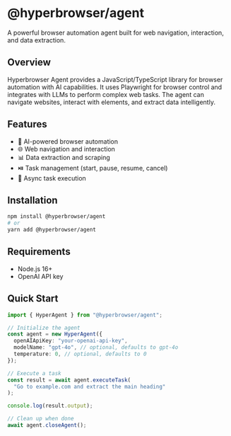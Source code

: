 # @hyperbrowser/agent

A powerful browser automation agent built for web navigation, interaction, and data extraction.

## Overview

Hyperbrowser Agent provides a JavaScript/TypeScript library for browser automation with AI capabilities. It uses Playwright for browser control and integrates with LLMs to perform complex web tasks. The agent can navigate websites, interact with elements, and extract data intelligently.

## Features

- 🤖 AI-powered browser automation
- 🌐 Web navigation and interaction
- 📊 Data extraction and scraping
- ⏯️ Task management (start, pause, resume, cancel)
- 🔄 Async task execution

## Installation

```bash
npm install @hyperbrowser/agent
# or
yarn add @hyperbrowser/agent
```

## Requirements

- Node.js 16+
- OpenAI API key

## Quick Start

```typescript
import { HyperAgent } from "@hyperbrowser/agent";

// Initialize the agent
const agent = new HyperAgent({
  openAIApiKey: "your-openai-api-key",
  modelName: "gpt-4o", // optional, defaults to gpt-4o
  temperature: 0, // optional, defaults to 0
});

// Execute a task
const result = await agent.executeTask(
  "Go to example.com and extract the main heading"
);

console.log(result.output);

// Clean up when done
await agent.closeAgent();
```
